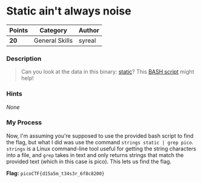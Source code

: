 # Static ain't always noise

| Points  | Category       | Author |
|---------|----------------|--------|
| **20**  | General Skills | syreal |

### Description
> Can you look at the data in this binary: [static](https://mercury.picoctf.net/static/0f6ea599582dcce7b4f1ba94e3617baf/static)? This [BASH script](https://mercury.picoctf.net/static/0f6ea599582dcce7b4f1ba94e3617baf/ltdis.sh) might help!

### Hints
*None*

### My Process
Now, I'm assuming you're supposed to use the provided bash script to find the flag, but what I did was use the command `strings static | grep pico`. `strings` is a Linux command-line tool useful for getting the string characters into a file, and `grep` takes in text and only returns strings that match the provided text (which in this case is pico). This lets us find the flag.

**Flag:** `picoCTF{d15a5m_t34s3r_6f8c8200}`
